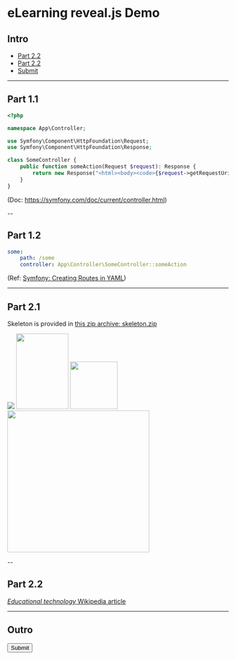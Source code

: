 # eLearning reveal.js Demo

## Intro

- [Part 2.2](#/2/1)
- [Part 2.2](#part_2.2)
- [Submit](#button[type="submit"])

---

## Part 1.1

```php
<?php

namespace App\Controller;

use Symfony\Component\HttpFoundation\Request;
use Symfony\Component\HttpFoundation\Response;

class SomeController {
    public function someAction(Request $request): Response {
        return new Response("<html><body><code>{$request->getRequestUri()}</code></body></html>");
    }
}
```

(Doc: https://symfony.com/doc/current/controller.html)

--

## Part 1.2

```yaml
some:
    path: /some
    controller: App\Controller\SomeController::someAction
```

(Ref: [Symfony: Creating Routes in YAML](https://symfony.com/doc/current/routing.html#creating-routes-in-yaml-xml-or-php-files))

---

## Part 2.1

Skeleton is provided in [this zip archive: skeleton.zip](./download/skeleton.zip)

<img src="https://upload.wikimedia.org/wikipedia/commons/a/ac/A_professor_asking_a_medical_student_his_prognosis_for_a_par_Wellcome_V0011614.jpg" />
<img style="width: 119px; height: 172px;" src="https://upload.wikimedia.org/wikipedia/commons/a/ac/A_professor_asking_a_medical_student_his_prognosis_for_a_par_Wellcome_V0011614.jpg" />
<img style="width: 108px;" src="https://upload.wikimedia.org/wikipedia/commons/8/87/Skeletons.png" />
<img width="323" src="https://upload.wikimedia.org/wikipedia/commons/8/87/Skeletons.png" />

--

## Part 2.2
<a name="part_2.2"></a>

[_Educational technology_ Wikipedia article](https://en.wikipedia.org/wiki/Educational_technology)

---

## Outro
<a name="part_2.2"></a>
<button type="submit">Submit</button>
